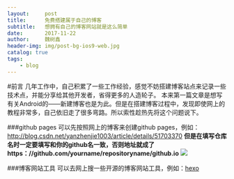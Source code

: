 ```yaml
---
layout:     post
title:      免费搭建属于自己的博客
subtitle:   想拥有自己的博客网站就是这么简单
date:       2017-11-22
author:     魏树鑫
header-img: img/post-bg-ios9-web.jpg
catalog: true
tags:
    - blog
---
```

#前言
几年工作中，自己积累了一些工作经验，感觉不妨搭建博客站点来记录一些技术点，并能分享给其他开发者，省得更多的人造轮子。
本来第一篇文章是想写有关Android的――新建博客也是为此。但是在搭建博客过程中，发现即使网上的教程非常多，自己依旧走了很多弯路。所以索性趁热先将这个问题说下。

###github pages
可以先按照网上的博客来创建github pages，例如：http://blog.csdn.net/yanzhenjie1003/article/details/51703370
**但是在填写仓库名时一定要填写和你的github名一致，否则地址就成了https：//github.com/yourname/repositoryname/github.io**
![](https://i.imgur.com/XXl3HHO.png)

###博客网站工具
可以去网上搜一些开源的博客网站工具，例如：[hexo](http://hexo.io/)

	